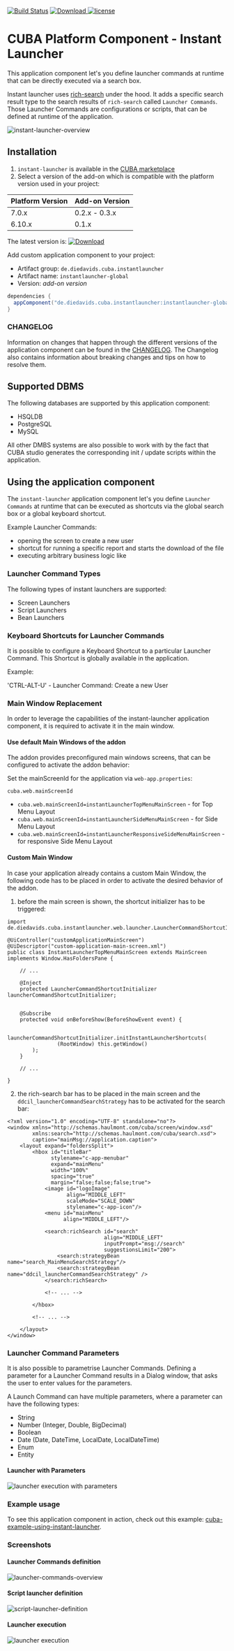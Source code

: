 [![Build Status](https://travis-ci.com/mariodavid/cuba-component-instant-launcher.svg?branch=master)](https://travis-ci.com/mariodavid/cuba-component-instant-launcher)
[ ![Download](https://api.bintray.com/packages/mariodavid/cuba-components/cuba-component-instant-launcher/images/download.svg) ](https://bintray.com/mariodavid/cuba-components/cuba-component-instant-launcher/_latestVersion)
[![license](https://img.shields.io/badge/license-Apache%20License%202.0-blue.svg?style=flat)](http://www.apache.org/licenses/LICENSE-2.0)

# CUBA Platform Component - Instant Launcher

This application component let's you define launcher commands at runtime that can be directly executed via a search box. 

Instant launcher uses [rich-search](https://github.com/cuba-platform/rich-search-addon) under the hood. It adds a specific search result type to the search results of `rich-search` called `Launcher Commands`. Those Launcher Commands are configurations or scripts, that can be defined at runtime of the application. 


![instant-launcher-overview](https://github.com/mariodavid/cuba-component-instant-launcher/blob/master/img/overview.gif)

## Installation

1. `instant-launcher` is available in the [CUBA marketplace](https://www.cuba-platform.com/marketplace/instant-launcher)
2. Select a version of the add-on which is compatible with the platform version used in your project:

| Platform Version | Add-on Version |
| ---------------- | -------------- |
| 7.0.x            | 0.2.x - 0.3.x  |
| 6.10.x           | 0.1.x          |


The latest version is: [ ![Download](https://api.bintray.com/packages/mariodavid/cuba-components/cuba-component-instant-launcher/images/download.svg) ](https://bintray.com/mariodavid/cuba-components/cuba-component-instant-launcher/_latestVersion)

Add custom application component to your project:

* Artifact group: `de.diedavids.cuba.instantlauncher`
* Artifact name: `instantlauncher-global`
* Version: *add-on version*

```groovy
dependencies {
  appComponent("de.diedavids.cuba.instantlauncher:instantlauncher-global:*addon-version*")
}
```


### CHANGELOG

Information on changes that happen through the different versions of the application component can be found in the [CHANGELOG](https://github.com/mariodavid/cuba-component-instant-launcher/blob/master/CHANGELOG.md).
The Changelog also contains information about breaking changes and tips on how to resolve them.

## Supported DBMS


The following databases are supported by this application component:

* HSQLDB
* PostgreSQL
* MySQL

All other DMBS systems are also possible to work with by the fact that CUBA studio generates the corresponding 
init / update scripts within the application.

## Using the application component

The `instant-launcher` application component let's you define `Launcher Commands` at runtime that can be 
executed as shortcuts via the global search box or a global keyboard shortcut.

Example Launcher Commands:

* opening the screen to create a new user
* shortcut for running a specific report and starts the download of the file
* executing arbitrary business logic like 


### Launcher Command Types

The following types of instant launchers are supported: 

* Screen Launchers
* Script Launchers
* Bean Launchers

### Keyboard Shortcuts for Launcher Commands

It is possible to configure a Keyboard Shortcut to a particular Launcher Command. This Shortcut is globally
available in the application. 

Example:

'CTRL-ALT-U' - Launcher Command: Create a new User


### Main Window Replacement

In order to leverage the capabilities of the instant-launcher application component,
it is required to activate it in the main window.


#### Use default Main Windows of the addon

The addon provides preconfigured main windows screens, that can be configured
to activate the addon behavior:


Set the mainScreenId for the application via `web-app.properties`: 

`cuba.web.mainScreenId`

* `cuba.web.mainScreenId=instantLauncherTopMenuMainScreen` - for Top Menu Layout
* `cuba.web.mainScreenId=instantLauncherSideMenuMainScreen` - for Side Menu Layout
* `cuba.web.mainScreenId=instantLauncherResponsiveSideMenuMainScreen` - for responsive Side Menu Layout


#### Custom Main Window

In case your application already contains a custom Main Window, the following code has to be placed
in order to activate the desired behavior of the addon.


1. before the main screen is shown, the shortcut initializer has to be triggered:

```
import de.diedavids.cuba.instantlauncher.web.launcher.LauncherCommandShortcutInitializer;

@UiController("customApplicationMainScreen")
@UiDescriptor("custom-application-main-screen.xml")
public class InstantLauncherTopMenuMainScreen extends MainScreen implements Window.HasFoldersPane {

    // ...
    
    @Inject
    protected LauncherCommandShortcutInitializer launcherCommandShortcutInitializer;


    @Subscribe
    protected void onBeforeShow(BeforeShowEvent event) {

        launcherCommandShortcutInitializer.initInstantLauncherShortcuts(
                (RootWindow) this.getWindow()
        );
    }

    // ...  
    
}
```

2. the rich-search bar has to be placed in the main screen and the `ddcil_launcherCommandSearchStrategy` has to be activated for
the search bar:

```
<?xml version="1.0" encoding="UTF-8" standalone="no"?>
<window xmlns="http://schemas.haulmont.com/cuba/screen/window.xsd"
        xmlns:search="http://schemas.haulmont.com/cuba/search.xsd">
        caption="mainMsg://application.caption">
    <layout expand="foldersSplit">
        <hbox id="titleBar"
              stylename="c-app-menubar"
              expand="mainMenu"
              width="100%"
              spacing="true"
              margin="false;false;false;true">
            <image id="logoImage"
                   align="MIDDLE_LEFT"
                   scaleMode="SCALE_DOWN"
                   stylename="c-app-icon"/>
            <menu id="mainMenu"
                  align="MIDDLE_LEFT"/>
                  
            <search:richSearch id="search"
                               align="MIDDLE_LEFT"
                               inputPrompt="msg://search"
                               suggestionsLimit="200">
                <search:strategyBean name="search_MainMenuSearchStrategy"/>
                <search:strategyBean name="ddcil_launcherCommandSearchStrategy" />
            </search:richSearch>
            
            <!-- ... -->
        
        </hbox>
        
        <!-- ... -->
        
    </layout>
</window>
```

### Launcher Command Parameters

It is also possible to parametrise Launcher Commands. Defining a parameter for a Launcher Command
results in a Dialog window, that asks the user to enter values for the parameters. 

A Launch Command can have multiple parameters, where a parameter can have the following types:

* String
* Number (Integer, Double, BigDecimal)
* Boolean
* Date (Date, DateTime, LocalDate, LocalDateTime)
* Enum
* Entity

#### Launcher with Parameters
![launcher execution with parameters](https://github.com/mariodavid/cuba-component-instant-launcher/blob/master/img/4-instant-launcher-parameters.gif)


### Example usage
To see this application component in action, check out this example: [cuba-example-using-instant-launcher](https://github.com/mariodavid/cuba-example-using-instant-launcher).

### Screenshots

#### Launcher Commands definition
![launcher-commands-overview](https://github.com/mariodavid/cuba-component-instant-launcher/blob/master/img/1-launcher-commands-overview.png)

#### Script launcher definition
![script-launcher-definition](https://github.com/mariodavid/cuba-component-instant-launcher/blob/master/img/2-script-launcher-definition.png)

#### Launcher execution
![launcher execution](https://github.com/mariodavid/cuba-component-instant-launcher/blob/master/img/3-launcher-execution.png)

